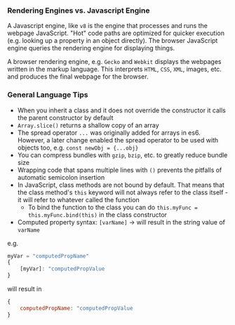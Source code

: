 ### Rendering Engines vs. Javascript Engine

A Javascript engine, like `v8` is the engine that processes and runs the webpage JavaScript. "Hot" code paths are optimized for quicker execution (e.g. looking up a property in an object directly). The browser JavaScript engine queries the rendering engine for displaying things.

A browser rendering engine, e.g. `Gecko` and `Webkit` displays the webpages written in the markup language. This interprets `HTML`, `CSS`, `XML`, images, etc. and produces the final webpage for the browser.

### General Language Tips

- When you inherit a class and it does not override the constructor it calls the parent constructor by default
- `Array.slice()` returns a shallow copy of an array
- The spread operator `...` was originally added for arrays in es6. However, a later change enabled the spread operator to be used with objects too, e.g. `const newObj = {...obj}`
- You can compress bundles with `gzip`, `bzip`, etc. to greatly reduce bundle size
- Wrapping code that spans multiple lines with `()` prevents the pitfalls of automatic semicolon insertion
- In JavaScript, class methods are not bound by default. That means that the class method's `this` keyword will not always refer to the class itself - it will refer to whatever called the function
  - To bind the function to the class you can do `this.myFunc = this.myFunc.bind(this)` in the class constructor
- Computed property syntax: `[varName]` -> will result in the string value of `varName`

e.g.

```JavaScript
myVar = "computedPropName"
{
    [myVar]: "computedPropValue
}
```

will result in 

```JavaScript
{
    computedPropName: "computedPropValue
}
```